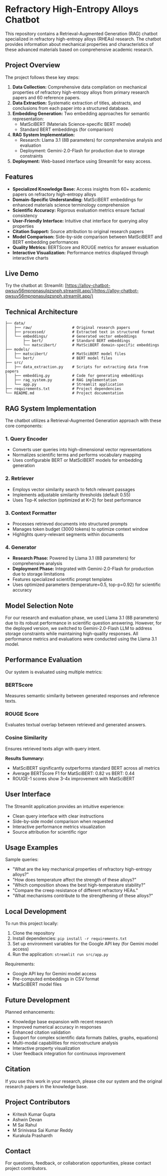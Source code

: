 # Refractory High-Entropy Alloys Chatbot

This repository contains a Retrieval-Augmented Generation (RAG) chatbot specialized in refractory high-entropy alloys (RHEAs) research. The chatbot provides information about mechanical properties and characteristics of these advanced materials based on comprehensive academic research.

## Project Overview

The project follows these key steps:

1. **Data Collection:** Comprehensive data compilation on mechanical properties of refractory high-entropy alloys from primary research papers and 60 reference papers.
2. **Data Extraction:** Systematic extraction of titles, abstracts, and conclusions from each paper into a structured database.
3. **Embedding Generation:** Two embedding approaches for semantic representation:
   * MatSciBERT (Materials Science-specific BERT model)
   * Standard BERT embeddings (for comparison)
4. **RAG System Implementation:** 
   * Research: Llama 3.1 (8B parameters) for comprehensive analysis and evaluation
   * Deployment: Gemini-2.0-Flash for production due to storage constraints
5. **Deployment:** Web-based interface using Streamlit for easy access.

## Features

* **Specialized Knowledge Base:** Access insights from 60+ academic papers on refractory high-entropy alloys
* **Domain-Specific Understanding:** MatSciBERT embeddings for enhanced materials science terminology comprehension
* **Scientific Accuracy:** Rigorous evaluation metrics ensure factual consistency
* **User-Friendly Interface:** Intuitive chat interface for querying alloy properties
* **Citation Support:** Source attribution to original research papers
* **Model Comparison:** Side-by-side comparison between MatSciBERT and BERT embedding performances
* **Quality Metrics:** BERTScore and ROUGE metrics for answer evaluation
* **Interactive Visualization:** Performance metrics displayed through interactive charts

## Live Demo

Try the chatbot at: 
Streamlit: [https://alloy-chatbot-qwsuv56mpnpnasulqzsnph.streamlit.app/](https://alloy-chatbot-qwsuv56mpnpnasulqzsnph.streamlit.app/)

## Technical Architecture

```
├── data/
│   ├── raw/                  # Original research papers
│   ├── processed/            # Extracted text in structured format
│   └── embeddings/           # Generated vector embeddings
│       ├── bert/             # Standard BERT embeddings
│       └── matscibert/       # MatSciBERT domain-specific embeddings
├── models/
│   ├── matscibert/           # MatSciBERT model files
│   └── bert/                 # BERT model files
├── src/
│   ├── data_extraction.py    # Scripts for extracting data from papers
│   ├── embedding.py          # Code for generating embeddings
│   ├── rag_system.py         # RAG implementation
│   └── app.py                # Streamlit application
├── requirements.txt          # Project dependencies
└── README.md                 # Project documentation
```

## RAG System Implementation

The chatbot utilizes a Retrieval-Augmented Generation approach with these core components:

### 1. Query Encoder
- Converts user queries into high-dimensional vector representations
- Normalizes scientific terms and performs vocabulary mapping
- Uses configurable BERT or MatSciBERT models for embedding generation

### 2. Retriever
- Employs vector similarity search to fetch relevant passages
- Implements adjustable similarity thresholds (default 0.55)
- Uses Top-K selection (optimized at K=2) for best performance

### 3. Context Formatter
- Processes retrieved documents into structured prompts
- Manages token budget (3000 tokens) to optimize context window
- Highlights query-relevant segments within documents

### 4. Generator
- **Research Phase:** Powered by Llama 3.1 (8B parameters) for comprehensive analysis
- **Deployment Phase:** Integrated with Gemini-2.0-Flash for production due to storage limitations
- Features specialized scientific prompt templates
- Uses optimized parameters (temperature=0.5, top-p=0.92) for scientific accuracy

## Model Selection Note

For our research and evaluation phase, we used Llama 3.1 (8B parameters) due to its robust performance in scientific question answering. However, for the deployed version, we switched to Gemini-2.0-Flash LLM to address storage constraints while maintaining high-quality responses. All performance metrics and evaluations were conducted using the Llama 3.1 model.

## Performance Evaluation

Our system is evaluated using multiple metrics:

### BERTScore
Measures semantic similarity between generated responses and reference texts.

### ROUGE Score
Evaluates textual overlap between retrieved and generated answers.

### Cosine Similarity
Ensures retrieved texts align with query intent.

**Results Summary:**
- MatSciBERT significantly outperforms standard BERT across all metrics
- Average BERTScore F1 for MatSciBERT: 0.82 vs BERT: 0.44
- ROUGE-1 scores show 3-4x improvement with MatSciBERT

## User Interface

The Streamlit application provides an intuitive experience:

- Clean query interface with clear instructions
- Side-by-side model comparison when requested
- Interactive performance metrics visualization
- Source attribution for scientific rigor

## Usage Examples

Sample queries:
* "What are the key mechanical properties of refractory high-entropy alloys?"
* "How does temperature affect the strength of these alloys?"
* "Which composition shows the best high-temperature stability?"
* "Compare the creep resistance of different refractory HEAs."
* "What mechanisms contribute to the strengthening of these alloys?"

## Local Development

To run this project locally:

1. Clone the repository
2. Install dependencies: `pip install -r requirements.txt`
3. Set up environment variables for the Google API key (for Gemini model access)
4. Run the application: `streamlit run src/app.py`

Requirements:
- Google API key for Gemini model access
- Pre-computed embeddings in CSV format
- MatSciBERT model files

## Future Development

Planned enhancements:
* Knowledge base expansion with recent research
* Improved numerical accuracy in responses
* Enhanced citation validation
* Support for complex scientific data formats (tables, graphs, equations)
* Multi-modal capabilities for microstructure analysis
* Interactive property visualization
* User feedback integration for continuous improvement

## Citation

If you use this work in your research, please cite our system and the original research papers in the knowledge base.

## Project Contributors

- Kritesh Kumar Gupta
- Ashwin Devan
- M Sai Rahul
- M Srinivasa Sai Kumar Reddy
- Kurakula Prashanth

## Contact

For questions, feedback, or collaboration opportunities, please contact project contributors.

